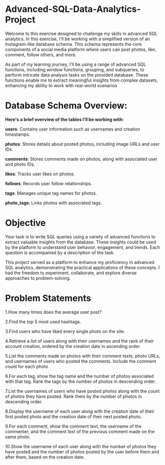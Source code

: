 # Advanced-SQL-Data-Analytics-Project
Welcome to this exercise designed to challenge my skills in advanced SQL analytics. In this exercise, I'll be working with a simplified version of an Instagram-like database schema. This schema represents the core components of a social media platform where users can post photos, like, comment, follow others, and more.

As part of my learning journey, I'll be using a range of advanced SQL functions, including window functions, grouping, and subqueries, to perform intricate data analysis tasks on the provided database. These functions enable me to extract meaningful insights from complex datasets, enhancing my ability to work with real-world scenarios

# Database Schema Overview:

**Here's a brief overview of the tables I'll be working with:**

**users**: Contains user information such as usernames and creation timestamps.

**photos**: Stores details about posted photos, including image URLs and user IDs.

**comments**: Stores comments made on photos, along with associated user and photo IDs.

**likes**: Tracks user likes on photos.

**follows**: Records user follow relationships.

**tags**: Manages unique tag names for photos.

**photo_tags**: Links photos with associated tags.

# Objective

Your task is to write SQL queries using a variety of advanced functions to extract valuable insights from the database. These insights could be used by the platform to understand user behavior, engagement, and trends. Each question is accompanied by a description of the task.

This project served as a platform to enhance my proficiency in advanced SQL analytics, demonstrating the practical applications of these concepts. I had the freedom to experiment, collaborate, and explore diverse approaches to problem-solving.

# Problem Statements

1.How many times does the average user post?

2.Find the top 5 most used hashtags.

3.Find users who have liked every single photo on the site.

4.Retrieve a list of users along with their usernames and the rank of their account creation, ordered by the creation date in ascending order.

5.List the comments made on photos with their comment texts, photo URLs, and usernames of users who posted the comments. Include the comment count for each photo

6.For each tag, show the tag name and the number of photos associated with that tag. Rank the tags by the number of photos in descending order.

7.List the usernames of users who have posted photos along with the count of photos they have posted. Rank them by the number of photos in descending order.

8.Display the username of each user along with the creation date of their first posted photo and the creation date of their next posted photo.

9.For each comment, show the comment text, the username of the commenter, and the comment text of the previous comment made on the same photo.

10.Show the username of each user along with the number of photos they have posted and the number of photos posted by the user before them and after them, based on the creation date.

